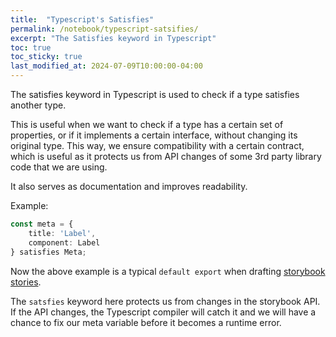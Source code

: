 ```yaml
---
title:  "Typescript's Satisfies"
permalink: /notebook/typescript-satsifies/
excerpt: "The Satisfies keyword in Typescript"
toc: true
toc_sticky: true
last_modified_at: 2024-07-09T10:00:00-04:00
---
```


The satisfies keyword in Typescript is used to check if a type satisfies another type.

This is useful when we want to check if a type has a certain set of properties,
or if it implements a certain interface, without changing its original type. This way,
we ensure compatibility with a certain contract, which is useful as it protects us from 
API changes of some 3rd party library code that we are using.

It also serves as documentation and improves readability.

Example:

```typescript
const meta = {
    title: 'Label',
    component: Label
} satisfies Meta;
```

Now the above example is a typical `default export` when drafting [storybook stories](https://storybook.js.org/docs/writing-stories).

The `satsfies` keyword here protects us from changes in the storybook API. If the API changes, the Typescript compiler
will catch it and we will have a chance to fix our meta variable before it becomes a runtime error.